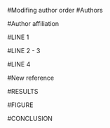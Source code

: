 #Modifing author order
#Authors

#Author affiliation

#LINE 1

#LINE 2 - 3

#LINE 4

#New reference

#RESULTS

#FIGURE

#CONCLUSION
